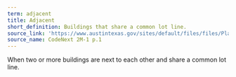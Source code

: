 ```yaml
---
term: adjacent
title: Adjacent
short_definition: Buildings that share a common lot line.
source_link: 'https://www.austintexas.gov/sites/default/files/files/Planning/CodeNEXT/ALDC_PRD_23_LandDevelopmentCode_Combined_2017_0130_web.pdf'
source_name: CodeNext 2M-1 p.1
---
```



When two or more buildings are next to each other and share a common lot line.